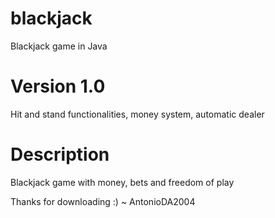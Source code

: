 # blackjack
Blackjack game in Java

# Version 1.0
Hit and stand functionalities, money system, automatic dealer

# Description
Blackjack game with money, bets and freedom of play

Thanks for downloading :) 
~ AntonioDA2004
